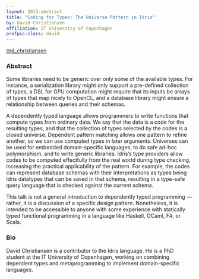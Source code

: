 ```yaml
---
layout: 2015-abstract
title: "Coding for Types: The Universe Pattern in Idris"
by: David Christiansen
affiliation: IT University of Copenhagen
profpic-class: david
---
```


[@d_christiansen](https://twitter.com/d_christiansen)

### Abstract

Some libraries need to be generic over only some of the available types. For instance, a serialization library might only support a pre-defined collection of types, a DSL for GPU computation might require that its inputs be arrays of types that map nicely to OpenCL, and a database library might ensure a relationship between queries and their schemas.

A dependently typed language allows programmers to write functions that compute types from ordinary data. We say that the data is a code for the resulting types, and that the collection of types selected by the codes is a closed universe. Dependent pattern matching allows one pattern to refine another, so we can use computed types in later arguments. Universes can be used for embedded domain-specific languages, to do safe ad-hoc polymorphism, and to write generic libraries. Idris’s type providers allow codes to be computed effectfully from the real world during type checking, increasing the practical applicability of the pattern. For example, the codes can represent database schemas with their interpretations as types being Idris datatypes that can be saved in that schema, resulting in a type-safe query language that is checked against the current schema.

This talk is not a general introduction to dependently typed programming — rather, it is a discussion of a specific design pattern. Nonetheless, it is intended to be accessible to anyone with some experience with statically typed functional programming in a language like Haskell, OCaml, F#, or Scala.

### Bio

David Christiansen is a contributor to the Idris language. He is a PhD student at the IT University of Copenhagen, working on combining dependent types and metaprogramming to implement domain-specific languages.